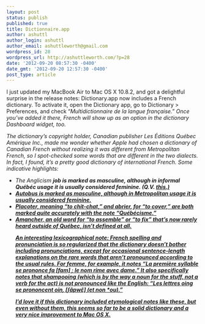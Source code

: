 ```yaml
---
layout: post
status: publish
published: true
title: Dictionnaire.app
author: ashuttl
author_login: ashuttl
author_email: ashuttleworth@gmail.com
wordpress_id: 28
wordpress_url: http://ashuttleworth.com/?p=28
date: '2012-09-20 08:57:30 -0400'
date_gmt: '2012-09-20 12:57:30 -0400'
post_type: article
---
```

<p>I just updated my MacBook Air to Mac OS X 10.8.2, and got a delightful surprise in the release notes: Dictionary.app now includes a French dictionary. To activate it, open the Dictionary app, go to Dictionary > Preferences, and check &ldquo;<em>Multidictionnaire de la langue fran&ccedil;aise.&rdquo; Once you&rsquo;ve added it there, French will show up as an option in the dictionary Dashboard widget, too.</p>
<p>The dictionary&rsquo;s copyright holder, Canadian publisher Les &Eacute;ditions Qu&eacute;bec Am&eacute;rique Inc., made me wonder whether Apple had chosen a dictionary of Canadian French without realizing it was different from Metropolitan French, so I spot-checked some words that are different in the two dialects. In fact, I found, it&rsquo;s a pretty good dictionary of international French. Some indicative highlights:</p>
<ul>
<li>The Anglicism <strong><em>job is marked as masculine, although in informal Qu&eacute;b&eacute;c usage it is usually considered feminine. (Q.V. <a href="http:&#47;&#47;en.wikipedia.org&#47;wiki&#47;La_Job">this.)
<li><strong><em>Autobus is marked as masculine, although in Metropolitan usage it is usually considered feminine.
<li><strong><em>Placoter, meaning &ldquo;to chit-chat,&rdquo; and <strong><em>abrier, for &ldquo;to cover,&rdquo; are both marked quite accurately with the note &ldquo;Qu&eacute;b&eacute;cisme.&rdquo;
<li><strong><em>Amancher, an old word for &ldquo;to assemble&rdquo; or &ldquo;to fix&rdquo; that&rsquo;s now rarely heard outside of Qu&eacute;bec, isn&rsquo;t defined at all.<br />
</p>
<p>An interesting lexicographical note: French spelling and pronunciation is so regularized that the dictionary doesn&rsquo;t bother including pronunciations, except for occasional sentence-length explanations on the rare words that aren&rsquo;t pronounced according to the usual rules. For <em>femme, for example, it notes &ldquo;<em>La premi&egrave;re syllable se prononce <strong>fa [fam] <em>; le nom rime avec <strong>dame.&rdquo; It also specifically notes that shampooing (which is by the way a noun for the stuff, not a verb for the act) is not pronounced like the English: &ldquo;<em>Les lettres <strong>oing <em>se prononcent <strong>oin<em>, [ʃɑ̃pwɛ̃]<em> (et non *ou).&rdquo;</p>
<p>I&rsquo;d love it if this dictionary included <a href="http:&#47;&#47;www.cnrtl.fr&#47;etymologie&#47;abandon">etymological notes like these, but even without them, this seems so far to be a solid dictionary and a very nice improvement to Mac OS X.</p>
